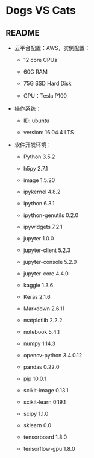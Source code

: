 # Dogs VS Cats

## README

* 云平台配置：AWS，实例配置：

  - 12 core CPUs

  - 60G RAM

  - 75G SSD Hard Disk

  - GPU：Tesla P100

    

* 操作系统：

  - ID: ubuntu

  - version: 16.04.4 LTS

    

* 软件开发环境：

  - Python 3.5.2 

  - h5py 2.7.1 

  - image 1.5.20 

  - ipykernel 4.8.2 

  - ipython 6.3.1 

  - ipython-genutils 0.2.0 

  - ipywidgets 7.2.1 

  - jupyter 1.0.0 

  - jupyter-client 5.2.3 

  - jupyter-console 5.2.0 

  - jupyter-core 4.4.0 

  - kaggle 1.3.6 

  - Keras 2.1.6 

  - Markdown 2.6.11 

  - matplotlib 2.2.2 

  - notebook 5.4.1 

  - numpy 1.14.3 

  - opencv-python 3.4.0.12 

  - pandas 0.22.0 

  - pip 10.0.1 

  - scikit-image 0.13.1 

  - scikit-learn 0.19.1 

  - scipy 1.1.0 

  - sklearn 0.0 

  - tensorboard 1.8.0 

  - tensorflow-gpu 1.8.0

    
